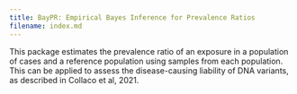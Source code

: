 ```yaml
---
title: BayPR: Empirical Bayes Inference for Prevalence Ratios
filename: index.md
--- 
```


This package estimates the prevalence ratio of an exposure in a population of cases and a reference population using samples from each population. This can be applied to assess the disease-causing liability of DNA variants, as described in Collaco et al, 2021.
